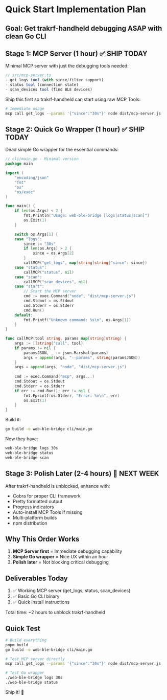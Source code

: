 # Quick Start Implementation Plan

## Goal: Get trakrf-handheld debugging ASAP with clean Go CLI

## Stage 1: MCP Server (1 hour) ✅ SHIP TODAY

Minimal MCP server with just the debugging tools needed:

```typescript
// src/mcp-server.ts
- get_logs tool (with since/filter support)
- status tool (connection state)
- scan_devices tool (find BLE devices)
```

Ship this first so trakrf-handheld can start using raw MCP Tools:
```bash
# Immediate usage
mcp call get_logs --params '{"since":"30s"}' node dist/mcp-server.js
```

## Stage 2: Quick Go Wrapper (1 hour) ✅ SHIP TODAY

Dead simple Go wrapper for the essential commands:

```go
// cli/main.go - Minimal version
package main

import (
    "encoding/json"
    "fmt"
    "os"
    "os/exec"
)

func main() {
    if len(os.Args) < 2 {
        fmt.Println("Usage: web-ble-bridge [logs|status|scan]")
        os.Exit(1)
    }

    switch os.Args[1] {
    case "logs":
        since := "30s"
        if len(os.Args) > 2 {
            since = os.Args[2]
        }
        callMCP("get_logs", map[string]string{"since": since})
    case "status":
        callMCP("status", nil)
    case "scan":
        callMCP("scan_devices", nil)
    case "start":
        // Start the MCP server
        cmd := exec.Command("node", "dist/mcp-server.js")
        cmd.Stdout = os.Stdout
        cmd.Stderr = os.Stderr
        cmd.Run()
    default:
        fmt.Printf("Unknown command: %s\n", os.Args[1])
    }
}

func callMCP(tool string, params map[string]string) {
    args := []string{"call", tool}
    if params != nil {
        paramsJSON, _ := json.Marshal(params)
        args = append(args, "--params", string(paramsJSON))
    }
    args = append(args, "node", "dist/mcp-server.js")
    
    cmd := exec.Command("mcp", args...)
    cmd.Stdout = os.Stdout
    cmd.Stderr = os.Stderr
    if err := cmd.Run(); err != nil {
        fmt.Fprintf(os.Stderr, "Error: %v\n", err)
        os.Exit(1)
    }
}
```

Build it:
```bash
go build -o web-ble-bridge cli/main.go
```

Now they have:
```bash
web-ble-bridge logs 30s
web-ble-bridge status
web-ble-bridge scan
```

## Stage 3: Polish Later (2-4 hours) 📅 NEXT WEEK

After trakrf-handheld is unblocked, enhance with:
- Cobra for proper CLI framework
- Pretty formatted output
- Progress indicators
- Auto-install MCP Tools if missing
- Multi-platform builds
- npm distribution

## Why This Order Works

1. **MCP Server first** = Immediate debugging capability
2. **Simple Go wrapper** = Nice UX within an hour
3. **Polish later** = Not blocking critical debugging

## Deliverables Today

1. ✅ Working MCP server (get_logs, status, scan_devices)
2. ✅ Basic Go CLI binary
3. ✅ Quick install instructions

Total time: ~2 hours to unblock trakrf-handheld

## Quick Test

```bash
# Build everything
pnpm build
go build -o web-ble-bridge cli/main.go

# Test MCP server directly
mcp call get_logs --params '{"since":"30s"}' node dist/mcp-server.js

# Test Go wrapper
./web-ble-bridge logs 30s
./web-ble-bridge status
```

Ship it! 🚀